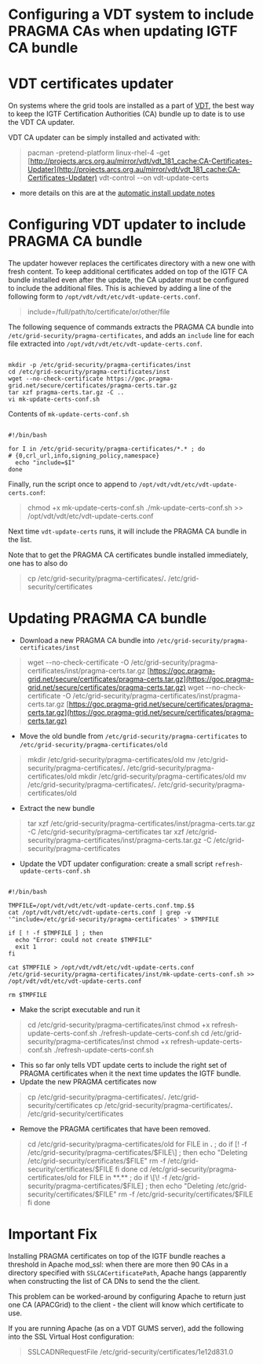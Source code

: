 # Configuring a VDT system to include PRAGMA CAs when updating IGTF CA bundle

# VDT certificates updater

On systems where the grid tools are installed as a part of [VDT](http://vdt.cs.wisc.edu/), the best way to keep the IGTF Certification Authorities (CA) bundle up to date is to use the VDT CA updater.

VDT CA updater can be simply installed and activated with:

>  pacman -pretend-platform linux-rhel-4 -get [http://projects.arcs.org.au/mirror/vdt/vdt_181_cache:CA-Certificates-Updater](http://projects.arcs.org.au/mirror/vdt/vdt_181_cache:CA-Certificates-Updater)
>  vdt-control --on vdt-update-certs

- more details on this are at the [automatic install update notes](grid-gateway-enhancements-at-university-of-canterbury.md#GridgatewayenhancementsatUniversityofCanterbury-AutomaticCertificateUpdates)

# Configuring VDT updater to include PRAGMA CA bundle

The updater however replaces the certificates directory with a new one with fresh content.  To keep additional certificates added on top of the IGTF CA bundle installed even after the update, the CA updater must be configured to include the additional files.  This is achieved by adding a line of the following form to `/opt/vdt/vdt/etc/vdt-update-certs.conf`.

>   include=/full/path/to/certificate/or/other/file

The following sequence of commands extracts the PRAGMA CA bundle into `/etc/grid-security/pragma-certificates`, and adds an `include` line for each file extracted into `/opt/vdt/vdt/etc/vdt-update-certs.conf`.

``` 

mkdir -p /etc/grid-security/pragma-certificates/inst
cd /etc/grid-security/pragma-certificates/inst
wget --no-check-certificate https://goc.pragma-grid.net/secure/certificates/pragma-certs.tar.gz
tar xzf pragma-certs.tar.gz -C ..
vi mk-update-certs-conf.sh

```

Contents of `mk-update-certs-conf.sh`

``` 

#!/bin/bash

for I in /etc/grid-security/pragma-certificates/*.* ; do
# {0,crl_url,info,signing_policy,namespace}
  echo "include=$I"
done

```

Finally, run the script once to append to `/opt/vdt/vdt/etc/vdt-update-certs.conf`:

>  chmod +x mk-update-certs-conf.sh
>  ./mk-update-certs-conf.sh >> /opt/vdt/vdt/etc/vdt-update-certs.conf

Next time `vdt-update-certs` runs, it will include the PRAGMA CA bundle in the list.

Note that to get the PRAGMA CA certificates bundle installed immediately, one has to also do

>  cp /etc/grid-security/pragma-certificates/**.** /etc/grid-security/certificates

# Updating PRAGMA CA bundle

- Download a new PRAGMA CA bundle into `/etc/grid-security/pragma-certificates/inst`


>  wget --no-check-certificate -O /etc/grid-security/pragma-certificates/inst/pragma-certs.tar.gz [https://goc.pragma-grid.net/secure/certificates/pragma-certs.tar.gz](https://goc.pragma-grid.net/secure/certificates/pragma-certs.tar.gz)
>  wget --no-check-certificate -O /etc/grid-security/pragma-certificates/inst/pragma-certs.tar.gz [https://goc.pragma-grid.net/secure/certificates/pragma-certs.tar.gz](https://goc.pragma-grid.net/secure/certificates/pragma-certs.tar.gz)

- Move the old bundle from `/etc/grid-security/pragma-certificates` to `/etc/grid-security/pragma-certificates/old`


>  mkdir /etc/grid-security/pragma-certificates/old
>  mv /etc/grid-security/pragma-certificates/**.** /etc/grid-security/pragma-certificates/old
>  mkdir /etc/grid-security/pragma-certificates/old
>  mv /etc/grid-security/pragma-certificates/**.** /etc/grid-security/pragma-certificates/old

- Extract the new bundle


>  tar xzf /etc/grid-security/pragma-certificates/inst/pragma-certs.tar.gz -C /etc/grid-security/pragma-certificates
>  tar xzf /etc/grid-security/pragma-certificates/inst/pragma-certs.tar.gz -C /etc/grid-security/pragma-certificates

- Update the VDT updater configuration: create a small script `refresh-update-certs-conf.sh`

``` 

#!/bin/bash

TMPFILE=/opt/vdt/vdt/etc/vdt-update-certs.conf.tmp.$$
cat /opt/vdt/vdt/etc/vdt-update-certs.conf | grep -v '^include=/etc/grid-security/pragma-certificates' > $TMPFILE

if [ ! -f $TMPFILE ] ; then
  echo "Error: could not create $TMPFILE"
  exit 1
fi

cat $TMPFILE > /opt/vdt/vdt/etc/vdt-update-certs.conf
/etc/grid-security/pragma-certificates/inst/mk-update-certs-conf.sh >> /opt/vdt/vdt/etc/vdt-update-certs.conf

rm $TMPFILE

```
- Make the script executable and run it


>  cd /etc/grid-security/pragma-certificates/inst
>  chmod +x refresh-update-certs-conf.sh
>  ./refresh-update-certs-conf.sh
>  cd /etc/grid-security/pragma-certificates/inst
>  chmod +x refresh-update-certs-conf.sh
>  ./refresh-update-certs-conf.sh

- This so far only tells VDT update certs to include the right set of PRAGMA certificates when it the next time updates the IGTF bundle.
- Update the new PRAGMA certificates now


>  cp /etc/grid-security/pragma-certificates/**.** /etc/grid-security/certificates
>  cp /etc/grid-security/pragma-certificates/**.** /etc/grid-security/certificates

- Remove the PRAGMA certificates that have been removed.


>  cd /etc/grid-security/pragma-certificates/old
>  for FILE in **.** ; do
>     if \[\! -f /etc/grid-security/pragma-certificates/$FILE\] ; then
>       echo "Deleting /etc/grid-security/certificates/$FILE"
>       rm -f /etc/grid-security/certificates/$FILE
>     fi
>  done
>  cd /etc/grid-security/pragma-certificates/old
>  for FILE in **.** ; do
>     if \[\! -f /etc/grid-security/pragma-certificates/$FILE\] ; then
>       echo "Deleting /etc/grid-security/certificates/$FILE"
>       rm -f /etc/grid-security/certificates/$FILE
>     fi
>  done

# Important Fix

Installing PRAGMA certificates on top of the IGTF bundle reaches a threshold in Apache mod_ssl: when there are more then 90 CAs in a directory specified with `SSLCACertificatePath`, Apache hangs (apparently when constructing the list of CA DNs to send the the client.

This problem can be worked-around by configuring Apache to return just one CA (APACGrid) to the client - the client will know which certificate to use.

If you are running Apache (as on a VDT GUMS server), add the following into the SSL Virtual Host configuration:

>  SSLCADNRequestFile /etc/grid-security/certificates/1e12d831.0
